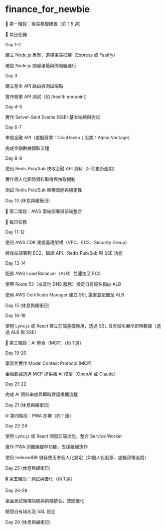 # finance_for_newbie

🔧 第一階段：後端基礎建置（約 1.5 週）

📌 每日任務

Day 1-2

建立 Node.js 專案，選擇後端框架（Express 或 Fastify）

確認 Node.js 開發環境與伺服器運行

Day 3

建立基本 API 路由與測試端點

實作簡單 API 測試（如 /health endpoint）

Day 4-5

實作 Server-Sent Events (SSE) 基本端點與測試

Day 6-7

串接金融 API（虛擬貨幣：CoinGecko；股票：Alpha Vantage）

完成金融數據擷取流程

Day 8-9

使用 Redis Pub/Sub 快取金融 API 資料（5 秒更新週期）

實作個人化即時資料取得與快取機制

測試 Redis Pub/Sub 架構效能與穩定性

Day 10 (休息與緩衝日)

📡 第二階段：AWS 雲端部署與前端整合

📌 每日任務

Day 11-12

使用 AWS CDK 建置基礎架構（VPC、EC2、Security Group）

將後端部署到 EC2，驗證 API、Redis Pub/Sub 與 SSE 功能

Day 13-14

配置 AWS Load Balancer（ALB）並連接至 EC2

使用 Route 53（或其他 DNS 服務）設定自有域名指向 ALB

使用 AWS Certificate Manager 建立 SSL 證書並配置至 ALB

Day 15 (休息與緩衝日)

Day 16-18

使用 Lynx.js 或 React 建立前端基礎應用，透過 SSL 自有域名展示即時數據（透過 ALB 與 SSE）

🤖 第三階段：AI 整合（MCP）（約 1 週）

Day 19-20

學習並實作 Model Context Protocol (MCP)

金融數據透過 MCP 提供給 AI 模型（OpenAI 或 Claude）

Day 21-22

完成 AI 資料串接與即時建議推播流程

Day 21 (休息與緩衝日)

🌐 第四階段：PWA 部署（約 1 週）

Day 22-24

使用 Lynx.js 或 React 開發前端功能，整合 Service Worker

實作 PWA 的離線緩存功能，支援離線運作

使用 IndexedDB 儲存使用者個人化設定（如個人化股票、虛擬貨幣追蹤）

Day 25 (休息與緩衝日)

🔒 第五階段：測試與優化（約 1 週）

Day 26-28

全面測試後端功能與前端整合，效能優化

驗證自有域名及 SSL 設定

Day 29 (休息與緩衝日)
